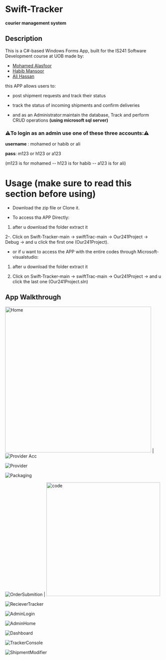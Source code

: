 # Swift-Tracker
**courier management system**

## Description


This is a C#-based Windows Forms App, built for the IS241 Software Development course at UOB made by:
- [Mohamed Alasfoor](https://github.com/Mohamed-Alasfoor)
- [Habib Mansoor](https://github.com/7abib04)
- [Ali Hassan](https://github.com/AliHJMM)

this APP allows users to:

- post shipment requests and track their status

- track the status of incoming shipments and confirm deliveries

- and as an Administrator:maintain the database, Track and perform CRUD operations **(using microsoft sql server)**

### ⚠️**To login as an admin use one of these three accounts:**⚠️

**username** : mohamed  or habib  or ali

**pass**: m123  or h123  or a123

(m123 is for mohamed -- h123 is for habib -- a123 is for ali)

# Usage (**make sure to read this section before using**)

- Download the zip file or Clone it.

- To access tha APP Directly:

1. after u download the folder extract it 

2-. Click on Swift-Tracker-main -> swiftTrac-main -> Our241Project -> Debug -> and u click the first one (Our241Project).

- or if u want to access the APP with the entire codes through Microsoft-visualstudio:

1. after u download the folder extract it 

2. Click on Swift-Tracker-main -> swiftTrac-main -> Our241Project -> and u click the last one (Our241Project.sln)

## App Walkthrough


<img width="468" alt="Home" src="https://github.com/user-attachments/assets/f917c700-2b57-4d68-bf35-badc4d5a4401"> | ![Provider Acc](https://github.com/user-attachments/assets/642d640a-a65c-4304-8418-c10924622e11)

![Provider](https://github.com/user-attachments/assets/10d51321-ec0c-4a0a-8e07-03cca50938fe)

![Packaging](https://github.com/user-attachments/assets/d88db9f6-7010-4924-adca-c07c3b61fd17)

![OrderSubmition](https://github.com/user-attachments/assets/d37b2e7d-9839-4c85-8649-44749bfe2d10) | <img width="365" alt="code" src="https://github.com/user-attachments/assets/9efeee93-4473-4367-b3df-6d296fa2147d">


![RecieverTracker](https://github.com/user-attachments/assets/9cb75b56-ffe9-4341-b120-effab005ac94)

![AdminLogin](https://github.com/user-attachments/assets/b0b7c678-c669-4459-8994-78eb934f56e9)

![AdminHome](https://github.com/user-attachments/assets/1dbe2d10-938c-4d49-aba5-0dca06f74ae5)

![Dashboard](https://github.com/user-attachments/assets/0925d2c4-072a-406f-a48e-13301f45da2d)

![TrackerConsole](https://github.com/user-attachments/assets/d5e7681a-781b-4f60-9717-fb6f84d2b579)

![ShipmentModifier](https://github.com/user-attachments/assets/30fc4b13-0acc-45b4-a963-d0f84afa41fb)







